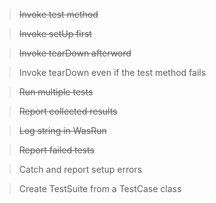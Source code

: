 > ~~Invoke test method~~

> ~~Invoke setUp first~~

> ~~Invoke tearDown afterword~~

> Invoke tearDown even if the test method fails

> ~~Run multiple tests~~

> ~~Report collected results~~

> ~~Log string in WasRun~~

> ~~Report failed tests~~

> Catch and report setup errors

> Create TestSuite from a TestCase class